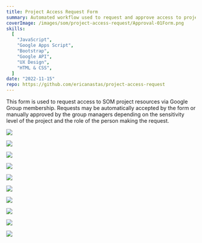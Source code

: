 ```yaml
---
title: Project Access Request Form
summary: Automated workflow used to request and approve access to project drives
coverImage: /images/som/project-access-request/Approval-01Form.png
skills:
  [
    "JavaScript",
    "Google Apps Script",
    "Bootstrap",
    "Google API",
    "UX Design",
    "HTML & CSS",
  ]
date: "2022-11-15"
repo: https://github.com/ericanastas/project-access-request
---
```


This form is used to request access to SOM project resources via Google Group membership.
Requests may be automatically accepted by the form or manually approved by the group managers depending on
the sensitivity level of the project and the role of the person making the request.

![](/images/som/project-access-request/Approval-02RequestSentConfirmation.png)

![](/images/som/project-access-request/Approval-03RequestEmail.png)

![](/images/som/project-access-request/Approval-04.1AcceptConfirmation.png)

![](/images/som/project-access-request/Approval-04.2AcceptNotificationEmail.png)

![](/images/som/project-access-request/Approval-05.1DeclineConfirmation.png)

![](/images/som/project-access-request/Approval-05.2DeclineNotificationEmail.png)

![](/images/som/project-access-request/AutoAccept-01Form.png)

![](/images/som/project-access-request/AutoAccept-02NotificationEmail.png)

![](/images/som/project-access-request/AutoAccept-03Confirmation.png)

![](/images/som/project-access-request/ProjectAccessRequestSwimlanes.png)
